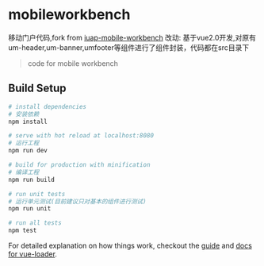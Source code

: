 # mobileworkbench
移动门户代码,fork from [iuap-mobile-workbench](https://github.com/iuapmobile/workbench)
改动:
基于vue2.0开发,对原有
um-header,um-banner,umfooter等组件进行了组件封装，代码都在src目录下

> code for mobile workbench

## Build Setup

``` bash
# install dependencies
# 安装依赖
npm install

# serve with hot reload at localhost:8080
# 运行工程
npm run dev

# build for production with minification
# 编译工程
npm run build

# run unit tests
# 运行单元测试(目前建议只对基本的组件进行测试)
npm run unit

# run all tests
npm test
```

For detailed explanation on how things work, checkout the [guide](http://vuejs-templates.github.io/webpack/) and [docs for vue-loader](http://vuejs.github.io/vue-loader).
